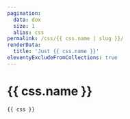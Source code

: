 ```yaml
---
pagination:
  data: dox
  size: 1
  alias: css
permalink: /css/{{ css.name | slug }}/
renderData:
  title: 'Just {{ css.name }}'
eleventyExcludeFromCollections: true
---
```


# {{ css.name }}

```
{{ css }}
```
